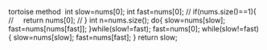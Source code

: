 tortoise method
​
int slow=nums[0];
int fast=nums[0];
// if(nums.size()==1){
//     return nums[0];
// }
int n=nums.size();
do{
slow=nums[slow];
fast=nums[nums[fast]];
}while(slow!=fast);
fast=nums[0];
while(slow!=fast){
slow=nums[slow];
fast=nums[fast];
}
return slow;